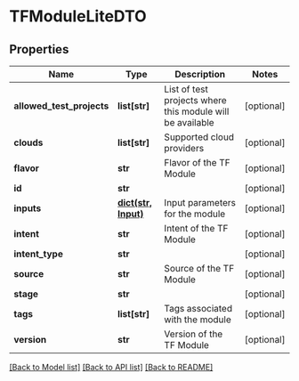 # TFModuleLiteDTO

## Properties
Name | Type | Description | Notes
------------ | ------------- | ------------- | -------------
**allowed_test_projects** | **list[str]** | List of test projects where this module will be available | [optional] 
**clouds** | **list[str]** | Supported cloud providers | [optional] 
**flavor** | **str** | Flavor of the TF Module | [optional] 
**id** | **str** |  | [optional] 
**inputs** | [**dict(str, Input)**](Input.md) | Input parameters for the module | [optional] 
**intent** | **str** | Intent of the TF Module | [optional] 
**intent_type** | **str** |  | [optional] 
**source** | **str** | Source of the TF Module | [optional] 
**stage** | **str** |  | [optional] 
**tags** | **list[str]** | Tags associated with the module | [optional] 
**version** | **str** | Version of the TF Module | [optional] 

[[Back to Model list]](../README.md#documentation-for-models) [[Back to API list]](../README.md#documentation-for-api-endpoints) [[Back to README]](../README.md)

